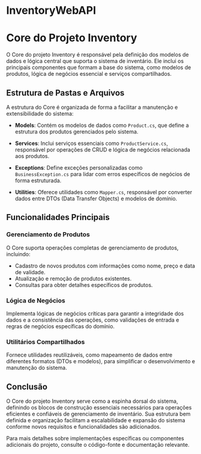 # InventoryWebAPI

# Core do Projeto Inventory

O Core do projeto Inventory é responsável pela definição dos modelos de dados e lógica central que suporta o sistema de inventário. Ele inclui os principais componentes que formam a base do sistema, como modelos de produtos, lógica de negócios essencial e serviços compartilhados.

## Estrutura de Pastas e Arquivos

A estrutura do Core é organizada de forma a facilitar a manutenção e extensibilidade do sistema:


- **Models**: Contém os modelos de dados como `Product.cs`, que define a estrutura dos produtos gerenciados pelo sistema.

- **Services**: Inclui serviços essenciais como `ProductService.cs`, responsável por operações de CRUD e lógica de negócios relacionada aos produtos.

- **Exceptions**: Define exceções personalizadas como `BusinessException.cs` para lidar com erros específicos de negócios de forma estruturada.

- **Utilities**: Oferece utilidades como `Mapper.cs`, responsável por converter dados entre DTOs (Data Transfer Objects) e modelos de domínio.

## Funcionalidades Principais

### Gerenciamento de Produtos

O Core suporta operações completas de gerenciamento de produtos, incluindo:

- Cadastro de novos produtos com informações como nome, preço e data de validade.
- Atualização e remoção de produtos existentes.
- Consultas para obter detalhes específicos de produtos.

### Lógica de Negócios

Implementa lógicas de negócios críticas para garantir a integridade dos dados e a consistência das operações, como validações de entrada e regras de negócios específicas do domínio.

### Utilitários Compartilhados

Fornece utilidades reutilizáveis, como mapeamento de dados entre diferentes formatos (DTOs e modelos), para simplificar o desenvolvimento e manutenção do sistema.

## Conclusão

O Core do projeto Inventory serve como a espinha dorsal do sistema, definindo os blocos de construção essenciais necessários para operações eficientes e confiáveis de gerenciamento de inventário. Sua estrutura bem definida e organização facilitam a escalabilidade e expansão do sistema conforme novos requisitos e funcionalidades são adicionados.

Para mais detalhes sobre implementações específicas ou componentes adicionais do projeto, consulte o código-fonte e documentação relevante.



